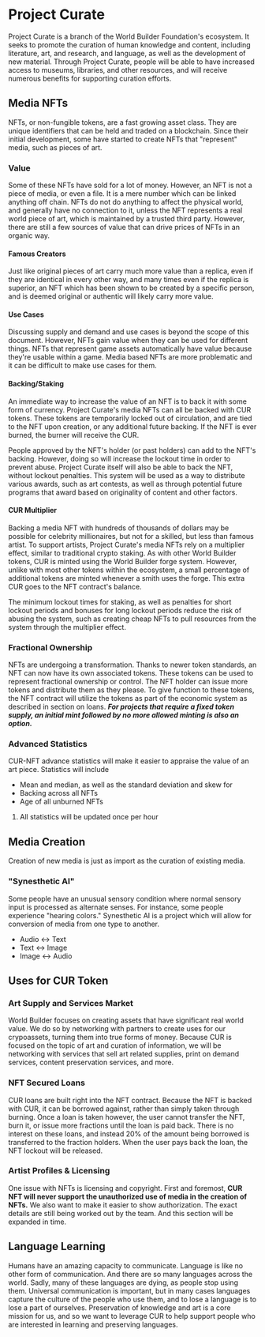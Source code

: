 # Project Curate

Project Curate is a branch of the World Builder Foundation's ecosystem. It seeks to promote the curation of human knowledge and content, including literature, art, and research, and language, as well as the development of new material. Through Project Curate, people will be able to have increased access to museums, libraries, and other resources, and will receive numerous benefits for supporting curation efforts.

## Media NFTs

NFTs, or non-fungible tokens, are a fast growing asset class. They are unique identifiers that can be held and traded on a blockchain. Since their initial development, some have started to create NFTs that "represent" media, such as pieces of art.

### Value

Some of these NFTs have sold for a lot of money. However, an NFT is not a piece of media, or even a file. It is a mere number which can be linked anything off chain. NFTs do not do anything to affect the physical world, and generally have no connection to it, unless the NFT represents a real world piece of art, which is maintained by a trusted third party. However, there are still a few sources of value that can drive prices of NFTs in an organic way.

#### Famous Creators

Just like original pieces of art carry much more value than a replica, even if they are identical in every other way, and many times even if the replica is superior, an NFT which has been shown to be created by a specific person, and is deemed original or authentic will likely carry more value.

#### Use Cases

Discussing supply and demand and use cases is beyond the scope of this document. However, NFTs gain value when they can be used for different things. NFTs that represent game assets automatically have value because they're usable within a game. Media based NFTs are more problematic and it can be difficult to make use cases for them.

#### Backing/Staking

An immediate way to increase the value of an NFT is to back it with some form of currency. Project Curate's media NFTs can all be backed with CUR tokens. These tokens are temporarily locked out of circulation, and are tied to the NFT upon creation, or any additional future backing. If the NFT is ever burned, the burner will receive the CUR.

People approved by the NFT's holder (or past holders) can add to the NFT's backing. However, doing so will increase the lockout time in order to prevent abuse. Project Curate itself will also be able to back the NFT, without lockout penalties. This system will be used as a way to distribute various awards, such as art contests, as well as through potential future programs that award based on originality of content and other factors.

#### CUR Multiplier

Backing a media NFT with hundreds of thousands of dollars may be possible for celebrity millionaires, but not for a skilled, but less than famous artist. To support artists, Project Curate's media NFTs rely on a multiplier effect, similar to traditional crypto staking. As with other World Builder tokens, CUR is minted using the World Builder forge system. However, unlike with most other tokens within the ecosystem, a small percentage of additional tokens are minted whenever a smith uses the forge. This extra CUR goes to the NFT contract's balance.

The minimum lockout times for staking, as well as penalties for short lockout periods and bonuses for long lockout periods reduce the risk of abusing the system, such as creating cheap NFTs to pull resources from the system through the multiplier effect.

### Fractional Ownership

NFTs are undergoing a transformation. Thanks to newer token standards, an NFT can now have its own associated tokens. These tokens can be used to represent fractional ownership or control. The NFT holder can issue more tokens and distribute them as they please. To give function to these tokens, the NFT contract will utilize the tokens as part of the economic system as described in section on loans. ***For projects that require a fixed token supply, an initial mint followed by no more allowed minting is also an option.***

### Advanced Statistics

CUR-NFT advance statistics will make it easier to appraise the value of an art piece. Statistics will include
- Mean and median, as well as the standard deviation and skew for
 - Backing across all NFTs
 - Age of all unburned NFTs

1.  All statistics will be updated once per hour

## Media Creation

Creation of new media is just as import as the curation of existing media.

### "Synesthetic AI"

Some people have an unusual sensory condition where normal sensory input is processed as alternate senses. For instance, some people experience "hearing colors." Synesthetic AI is a project which will allow for conversion of media from one type to another.

- Audio <-> Text
- Text <-> Image
- Image <-> Audio

## Uses for CUR Token

### Art Supply and Services Market

World Builder focuses on creating assets that have significant real world value. We do so by networking with partners to create uses for our crypoassets, turning them into true forms of money. Because CUR is focused on the topic of art and curation of information, we will be networking with services that sell art related supplies, print on demand services, content preservation services, and more.

### NFT Secured Loans

CUR loans are built right into the NFT contract. Because the NFT is backed with CUR, it can be borrowed against, rather than simply taken through burning. Once a loan is taken however, the user cannot transfer the NFT, burn it, or issue more fractions until the loan is paid back. There is no interest on these loans, and instead 20% of the amount being borrowed is transferred to the fraction holders. When the user pays back the loan, the NFT lockout will be released.

### Artist Profiles & Licensing

One issue with NFTs is licensing and copyright. First and foremost, **CUR NFT will never support the unauthorized use of media in the creation of NFTs.** We also want to make it easier to show authorization. The exact details are still being worked out by the team. And this section will be expanded in time.

## Language Learning

Humans have an amazing capacity to communicate. Language is like no other form of communication. And there are so many languages across the world. Sadly, many of these languages are dying, as people stop using them. Universal communication is important, but in many cases languages capture the culture of the people who use them, and to lose a language is to lose a part of ourselves. Preservation of knowledge and art is a core mission for us, and so we want to leverage CUR to help support people who are interested in learning and preserving languages.
